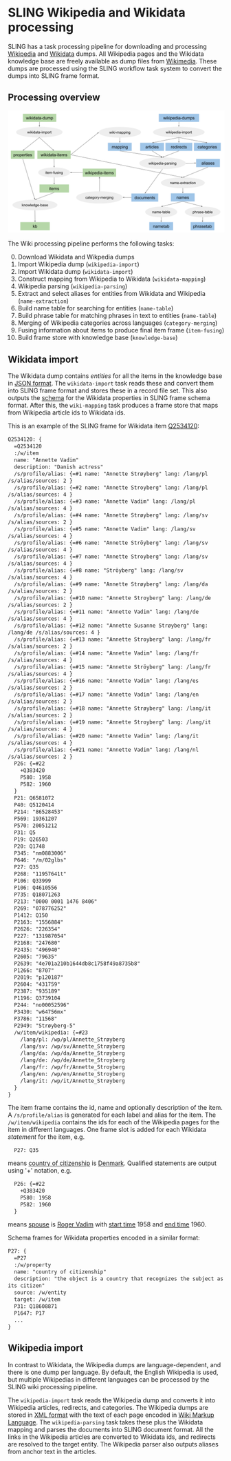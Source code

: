 # SLING Wikipedia and Wikidata processing

SLING has a task processing pipeline for downloading and processing
[Wikipedia](https://www.wikipedia.org/) and [Wikidata](https://www.wikidata.org)
dumps. All Wikipedia pages and the Wikidata knowledge base are freely 
available as dump files from [Wikimedia](https://www.wikimedia.org/). These
dumps are processed using the SLING workflow task system to convert the dumps
into SLING frame format.

## Processing overview

![SLING Wikipedia and Wikidata processing flow.](wikiflow.svg)

The Wiki processing pipeline performs the following tasks:

  0. Download Wikidata and Wikpedia dumps
  1. Import Wikipedia dump (`wikipedia-import`)
  2. Import Wikidata dump (`wikidata-import`)
  3. Construct mapping from Wikipedia to Wikidata (`wikidata-mapping`)
  4. Wikipedia parsing (`wikipedia-parsing`)
  5. Extract and select aliases for entities from Wikidata and Wikipedia (`name-extraction`)
  6. Build name table for searching for entities (`name-table`)
  7. Build phrase table for matching phrases in text to entities (`name-table`)
  8. Merging of Wikipedia categories across languages (`category-merging`)
  9. Fusing information about items to produce final item frame (`item-fusing`)
  10. Build frame store with knowledge base (`knowledge-base`)

## Wikidata import

The Wikidata dump contains _entities_ for all the items in the knowledge base
in [JSON format](https://www.mediawiki.org/wiki/Wikibase/DataModel/JSON). The
`wikidata-import` task reads these and convert them into SLING frame format and 
stores these in a record file set. This also outputs the [schema](https://www.mediawiki.org/wiki/Wikibase/DataModel) 
for the Wikidata properties in SLING frame schema format. After this, the
`wiki-mapping` task produces a frame store that maps from Wikipedia article ids 
to Wikidata ids.

This is an example of the SLING frame for Wikidata item [Q2534120](https://www.wikidata.org/wiki/Q2534120):
```
Q2534120: {
  =Q2534120
  :/w/item
  name: "Annette Vadim"
  description: "Danish actress"
  /s/profile/alias: {=#1 name: "Annette Strøyberg" lang: /lang/pl /s/alias/sources: 2 }
  /s/profile/alias: {=#2 name: "Annette Stroyberg" lang: /lang/pl /s/alias/sources: 4 }
  /s/profile/alias: {=#3 name: "Annette Vadim" lang: /lang/pl /s/alias/sources: 4 }
  /s/profile/alias: {=#4 name: "Annette Strøyberg" lang: /lang/sv /s/alias/sources: 2 }
  /s/profile/alias: {=#5 name: "Annette Vadim" lang: /lang/sv /s/alias/sources: 4 }
  /s/profile/alias: {=#6 name: "Annette Ströyberg" lang: /lang/sv /s/alias/sources: 4 }
  /s/profile/alias: {=#7 name: "Annette Stroyberg" lang: /lang/sv /s/alias/sources: 4 }
  /s/profile/alias: {=#8 name: "Ströyberg" lang: /lang/sv /s/alias/sources: 4 }
  /s/profile/alias: {=#9 name: "Annette Strøyberg" lang: /lang/da /s/alias/sources: 2 }
  /s/profile/alias: {=#10 name: "Annette Stroyberg" lang: /lang/de /s/alias/sources: 2 }
  /s/profile/alias: {=#11 name: "Annette Vadim" lang: /lang/de /s/alias/sources: 4 }
  /s/profile/alias: {=#12 name: "Annette Susanne Strøyberg" lang: /lang/de /s/alias/sources: 4 }
  /s/profile/alias: {=#13 name: "Annette Stroyberg" lang: /lang/fr /s/alias/sources: 2 }
  /s/profile/alias: {=#14 name: "Annette Vadim" lang: /lang/fr /s/alias/sources: 4 }
  /s/profile/alias: {=#15 name: "Annette Ströyberg" lang: /lang/fr /s/alias/sources: 4 }
  /s/profile/alias: {=#16 name: "Annette Vadim" lang: /lang/es /s/alias/sources: 2 }
  /s/profile/alias: {=#17 name: "Annette Vadim" lang: /lang/en /s/alias/sources: 2 }
  /s/profile/alias: {=#18 name: "Annette Strøyberg" lang: /lang/it /s/alias/sources: 2 }
  /s/profile/alias: {=#19 name: "Annette Stroyberg" lang: /lang/it /s/alias/sources: 4 }
  /s/profile/alias: {=#20 name: "Annette Vadim" lang: /lang/it /s/alias/sources: 4 }
  /s/profile/alias: {=#21 name: "Annette Vadim" lang: /lang/nl /s/alias/sources: 2 }
  P26: {=#22 
    +Q383420
    P580: 1958
    P582: 1960
  }
  P21: Q6581072
  P40: Q5120414
  P214: "86528453"
  P569: 19361207
  P570: 20051212
  P31: Q5
  P19: Q26503
  P20: Q1748
  P345: "nm0883006"
  P646: "/m/02glbs"
  P27: Q35
  P268: "11957641t"
  P106: Q33999
  P106: Q4610556
  P735: Q18071263
  P213: "0000 0001 1476 8406"
  P269: "078776252"
  P1412: Q150
  P2163: "1556884"
  P2626: "226354"
  P227: "131987054"
  P2168: "247680"
  P2435: "496940"
  P2605: "79635"
  P2639: "4e701a210b1644db8c1758f49a8735b8"
  P1266: "8707"
  P2019: "p120187"
  P2604: "431759"
  P2387: "935189"
  P1196: Q3739104
  P244: "no00052596"
  P3430: "w64756mx"
  P3786: "11568"
  P2949: "Strøyberg-5"
  /w/item/wikipedia: {=#23 
    /lang/pl: /wp/pl/Annette_Strøyberg
    /lang/sv: /wp/sv/Annette_Strøyberg
    /lang/da: /wp/da/Annette_Strøyberg
    /lang/de: /wp/de/Annette_Stroyberg
    /lang/fr: /wp/fr/Annette_Stroyberg
    /lang/en: /wp/en/Annette_Stroyberg
    /lang/it: /wp/it/Annette_Strøyberg
  }
}
```

The item frame contains the id, name and optionally description of the item.
A `/s/profile/alias` is generated for each label and alias for the item. The 
`/w/item/wikipedia` contains the ids for each of the Wikipedia pages for the 
item in different languages. One frame slot is added for each Wikidata 
_statement_ for the item, e.g.
```
  P27: Q35
```
means [country of citizenship](https://www.wikidata.org/wiki/Property:P27) is
[Denmark](https://www.wikidata.org/wiki/Q35). Qualified statements are output
using '+' notation, e.g.
```
  P26: {=#22 
    +Q383420
    P580: 1958
    P582: 1960
  }
```
means [spouse](https://www.wikidata.org/wiki/Property:P26) is 
[Roger Vadim](https://www.wikidata.org/wiki/Q383420) with
[start time](https://www.wikidata.org/wiki/Property:P580) 1958 and
[end time](https://www.wikidata.org/wiki/Property:P582) 1960.

Schema frames for Wikidata properties encoded in a similar format:
```
P27: {
  =P27
  :/w/property
  name: "country of citizenship"
  description: "the object is a country that recognizes the subject as its citizen"
  source: /w/entity
  target: /w/item
  P31: Q18608871
  P1647: P17
  ...
}
```

## Wikipedia import

In contrast to Wikidata, the Wikipedia dumps are language-dependent, and there
is one dump per language. By default, the English Wikipedia is used, but 
multiple Wikipedias in different languages can be processed by the SLING wiki
processing pipeline.

The `wikipedia-import` task reads the Wikipedia dump and converts it into
Wikipedia articles, redirects, and categories. The Wikipedia dumps are stored
in [XML format](https://en.wikipedia.org/wiki/Help:Export) with the text of
each page encoded in [Wiki Markup Language](https://en.wikipedia.org/wiki/Wikipedia:Wiki_Markup_Language).
The `wikipedia-parsing` task takes these plus the Wikidata mapping and parses
the documents into SLING document format. All the links in the Wikipedia 
articles are converted to Wikidata ids, and redirects are resolved to the target
entity. The Wikipedia parser also outputs aliases from anchor text in the 
articles.


